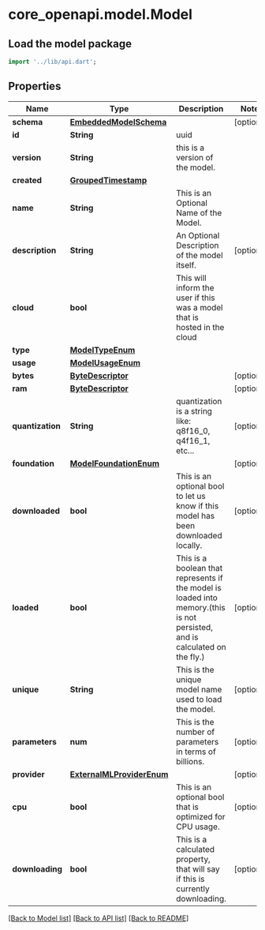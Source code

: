 # core_openapi.model.Model

## Load the model package
```dart
import '../lib/api.dart';
```

## Properties
Name | Type | Description | Notes
------------ | ------------- | ------------- | -------------
**schema** | [**EmbeddedModelSchema**](EmbeddedModelSchema.md) |  | [optional] 
**id** | **String** | uuid  | 
**version** | **String** | this is a version of the model. | 
**created** | [**GroupedTimestamp**](GroupedTimestamp.md) |  | 
**name** | **String** | This is an Optional Name of the Model. | 
**description** | **String** | An Optional Description of the model itself. | [optional] 
**cloud** | **bool** | This will inform the user if this was a model that is hosted in the cloud | 
**type** | [**ModelTypeEnum**](ModelTypeEnum.md) |  | 
**usage** | [**ModelUsageEnum**](ModelUsageEnum.md) |  | 
**bytes** | [**ByteDescriptor**](ByteDescriptor.md) |  | [optional] 
**ram** | [**ByteDescriptor**](ByteDescriptor.md) |  | [optional] 
**quantization** | **String** | quantization is a string like: q8f16_0,  q4f16_1, etc... | [optional] 
**foundation** | [**ModelFoundationEnum**](ModelFoundationEnum.md) |  | [optional] 
**downloaded** | **bool** | This is an optional bool to let us know if this model has been downloaded locally. | [optional] 
**loaded** | **bool** | This is a boolean that represents if the model is loaded into memory.(this is not persisted, and is calculated on the fly.) | [optional] 
**unique** | **String** | This is the unique model name used to load the model. | [optional] 
**parameters** | **num** | This is the number of parameters in terms of billions. | [optional] 
**provider** | [**ExternalMLProviderEnum**](ExternalMLProviderEnum.md) |  | [optional] 
**cpu** | **bool** | This is an optional bool that is optimized for CPU usage. | [optional] 
**downloading** | **bool** | This is a calculated property, that will say if this is currently downloading. | [optional] 

[[Back to Model list]](../README.md#documentation-for-models) [[Back to API list]](../README.md#documentation-for-api-endpoints) [[Back to README]](../README.md)


